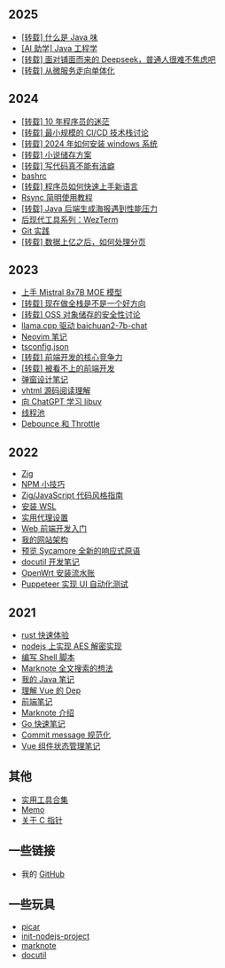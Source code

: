 ## 2025

- [[转载] 什么是 Java 味](docs/2025/java-smell.md)
- [[AI 助学] Java 工程学](docs/2025/java-project.md)
- [[转载] 面对铺面而来的 Deepseek，普通人很难不焦虑吧](docs/2025/deekseek.md)
- [[转载] 从微服务走向单体化](docs/2025/microservice-to-monolic.md)

## 2024

- [[转载] 10 年程序员的迷茫](docs/2024/10-years-old-programmer.md)
- [[转载] 最小规模的 CI/CD 技术栈讨论](docs/2024/self-hosted-cicd.md)
- [[转载] 2024 年如何安装 windows 系统](docs/2024/install-windows.md)
- [[转载] 小说储存方案](docs/2024/novel-storage-solution.md)
- [[转载] 写代码真不能有洁癖](docs/2024/no-code-cleanliness.md)
- [bashrc](docs/2024/bashrc.md)
- [[转载] 程序员如何快速上手新语言](docs/2024/learn-lang-quick.md)
- [Rsync 简明使用教程](docs/2024/rasync.md)
- [[转载] Java 后端生成海报遇到性能压力](docs/2024/gen-image-with-java.md)
- [后现代工具系列：WezTerm](docs/2024/postmodern-tools-terminal.md)
- [Git 实践](docs/2024/git-good-practices.md)
- [[转载] 数据上亿之后，如何处理分页](docs/2024/pagination-for-millions-of-data.md)

## 2023

- [上手 Mistral 8x7B MOE 模型](docs/2023/handson-mistral-8x7b.md)
- [[转载] 现在做全栈是不是一个好方向](docs/2023/fullstack-or-backend-only.md)
- [[转载] OSS 对象储存的安全性讨论](docs/2023/oss-security.md)
- [llama.cpp 驱动 baichuan2-7b-chat](docs/2023/baichuan.md)
- [Neovim 笔记](docs/2023/nvim.md)
- [tsconfig.json](docs/2023/tsconfig-cheat-sheet.md)
- [[转载] 前端开发的核心竞争力](docs/2023/frontend-se-true-tech.md)
- [[转载] 被看不上的前端开发](docs/2023/java-de-vs-frontend-de.md)
- [弹窗设计笔记](docs/2023/dialog-design.md)
- [vhtml 源码阅读理解](docs/2023/code-reading-vhtml.md)
- [向 ChatGPT 学习 libuv](docs/2023/learn-libuv.md)
- [线程池](docs/2023/java/thread_pool.md)
- [Debounce 和 Throttle](docs/2023/debounce-throttle-notes.md)

## 2022

- [Zig](docs/2022/zig.md)
- [NPM 小技巧](docs/2022/npm-tips.md)
- [Zig/JavaScript 代码风格指南](docs/2022/zig-style-guide.md)
- [安装 WSL](docs/2022/install-wsl.md)
- [实用代理设置](docs/2022/useful-proxy-settings.md)
- [Web 前端开发入门](docs/2022/learn-web-dev.md)
- [我的网站架构](docs/2022/my-site.md)
- [预览 Sycamore 全新的响应式原语](docs/2022/sycamore-new-reactive-primitives.md)
- [docutil 开发笔记](docs/2022/notes-on-docutil.md)
- [OpenWrt 安装流水账](docs/2022/openwrt-install.md)
- [Puppeteer 实现 UI 自动化测试](docs/2022/puppeteer.md)

## 2021

- [rust 快速体验](docs/2021/rust-flash.md)
- [nodejs 上实现 AES 解密实现](docs/2021/aes-decrypt.md)
- [编写 Shell 脚本](docs/2021/bash.md)
- [Marknote 全文搜索的想法](docs/2021/full-text-search-for-marknote.md)
- [我的 Java 笔记](docs/2021/my-java-notes.md)
- [理解 Vue 的 Dep](docs/2021/dep-in-vuejs.md)
- [前端笔记](docs/2021/frontend-tips.md)
- [Marknote 介绍](docs/2021/marknote-intro.md)
- [Go 快速笔记](docs/2021/go-quick-learn.md)
- [Commit message 规范化](docs/2021/change-log.md)
- [Vue 组件状态管理笔记](docs/2021/state-manage-in-vue.md)

## 其他

- [实用工具合集](docs/2022/tools-collection.md)
- [Memo](docs/2024/memo.md)
- [关于 C 指针](docs/pointers/pointers.md)

## 一些链接

- 我的 [GitHub](https://github.com/yuekcc)

## 一些玩具

- [picar](https://github.com/yuekcc/picar)
- [init-nodejs-project](https://github.com/yuekcc/inp)
- [marknote](https://github.com/yuekcc/marknote)
- [docutil](https://github.com/docutil/docutil)
